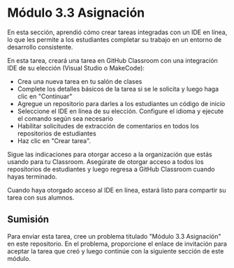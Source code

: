 # Módulo 3.3 Asignación

En esta sección, aprendió cómo crear tareas integradas con un IDE en línea, lo que les permite a los estudiantes completar su trabajo en un entorno de desarrollo consistente.

En esta tarea, creará una tarea en GitHub Classroom con una integración IDE de su elección (Visual Studio o MakeCode):
 - Crea una nueva tarea en tu salón de clases
 - Complete los detalles básicos de la tarea si se le solicita y luego haga clic en "Continuar"
 - Agregue un repositorio para darles a los estudiantes un código de inicio
 - Seleccione el IDE en línea de su elección. Configure el idioma y ejecute el comando según sea necesario
 - Habilitar solicitudes de extracción de comentarios en todos los repositorios de estudiantes
 - Haz clic en "Crear tarea".

Sigue las indicaciones para otorgar acceso a la organización que estás usando para tu Classroom. Asegúrate de otorgar acceso a todos los repositorios de estudiantes y luego regresa a GitHub Classroom cuando hayas terminado.

Cuando haya otorgado acceso al IDE en línea, estará listo para compartir su tarea con sus alumnos.
## Sumisión
Para enviar esta tarea, cree un problema titulado "Módulo 3.3 Asignación" en este repositorio. En el problema, proporcione el enlace de invitación para aceptar la tarea que creó y luego continúe con la siguiente sección de este módulo.

